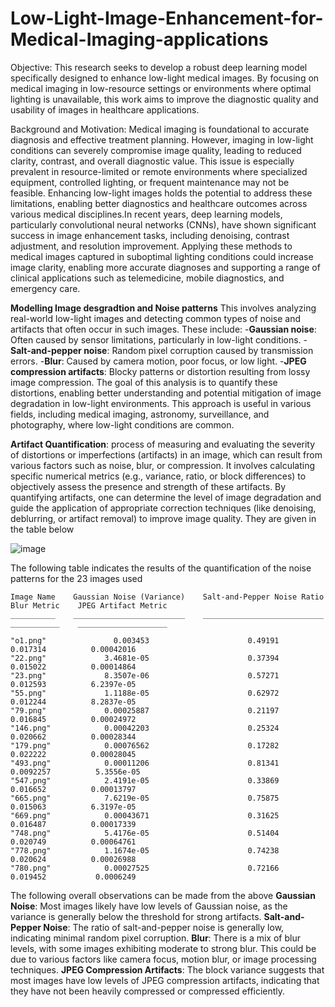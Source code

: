 # Low-Light-Image-Enhancement-for-Medical-Imaging-applications
Objective:
This research seeks to develop a robust deep learning model specifically designed to enhance low-light medical images. By focusing on medical imaging in low-resource settings or environments where optimal lighting is unavailable, this work aims to improve the diagnostic quality and usability of images in healthcare applications.

Background and Motivation:
Medical imaging is foundational to accurate diagnosis and effective treatment planning. However, imaging in low-light conditions can severely compromise image quality, leading to reduced clarity, contrast, and overall diagnostic value. This issue is especially prevalent in resource-limited or remote environments where specialized equipment, controlled lighting, or frequent maintenance may not be feasible. Enhancing low-light images holds the potential to address these limitations, enabling better diagnostics and healthcare outcomes across various medical disciplines.In recent years, deep learning models, particularly convolutional neural networks (CNNs), have shown significant success in image enhancement tasks, including denoising, contrast adjustment, and resolution improvement. Applying these methods to medical images captured in suboptimal lighting conditions could increase image clarity, enabling more accurate diagnoses and supporting a range of clinical applications such as telemedicine, mobile diagnostics, and emergency care.

**Modelling Image desgradtion and Noise patterns**
This involves analyzing real-world low-light images and detecting common types of noise and artifacts that often occur in such images. These include:
-**Gaussian noise**: Often caused by sensor limitations, particularly in low-light conditions.
-**Salt-and-pepper noise**: Random pixel corruption caused by transmission errors.
-**Blur**: Caused by camera motion, poor focus, or low light.
-**JPEG compression artifacts**: Blocky patterns or distortion resulting from lossy image compression.
The goal of this analysis is to quantify these distortions, enabling better understanding and potential mitigation of image degradation in low-light environments. This approach is useful in various fields, including medical imaging, astronomy, surveillance, and photography, where low-light conditions are common.

**Artifact Quantification**: process of measuring and evaluating the severity of distortions or imperfections (artifacts) in an image, which can result from various factors such as noise, blur, or compression. It involves calculating specific numerical metrics (e.g., variance, ratio, or block differences) to objectively assess the presence and strength of these artifacts. By quantifying artifacts, one can determine the level of image degradation and guide the application of appropriate correction techniques (like denoising, deblurring, or artifact removal) to improve image quality. They are given in the table below

![image](https://github.com/user-attachments/assets/e5106de8-6550-431f-a208-f249bb728c5b)

The following table indicates the results of the quantification of the noise patterns for the 23 images used

    Image Name    Gaussian Noise (Variance)    Salt-and-Pepper Noise Ratio    Blur Metric    JPEG Artifact Metric
    __________    _________________________    ___________________________    ___________    ____________________

    "o1.png"               0.003453                      0.49191                0.017314          0.00042016     
    "22.png"             3.4681e-05                      0.37394                0.015022          0.00014864     
    "23.png"             8.3507e-06                      0.57271                0.012593          6.2397e-05     
    "55.png"             1.1188e-05                      0.62972                0.012244          8.2837e-05     
    "79.png"             0.00025887                      0.21197                0.016845          0.00024972     
    "146.png"            0.00042203                      0.25324                0.020662          0.00028344     
    "179.png"            0.00076562                      0.17282                0.022222          0.00028045     
    "493.png"            0.00011206                      0.81341               0.0092257          5.3556e-05     
    "547.png"            2.4191e-05                      0.33869                0.016652          0.00013797     
    "665.png"            7.6219e-05                      0.75875                0.015063          6.3197e-05     
    "669.png"            0.00043671                      0.31625                0.016487          0.00017339     
    "748.png"            5.4176e-05                      0.51404                0.020749          0.00064761     
    "778.png"            1.1674e-05                      0.74238                0.020624          0.00026988     
    "780.png"            0.00027525                      0.72166                0.019452           0.0006249     

The following overall observations can be made from the above
**Gaussian Noise**: Most images likely have low levels of Gaussian noise, as the variance is generally below the threshold for strong artifacts.
**Salt-and-Pepper Noise**: The ratio of salt-and-pepper noise is generally low, indicating minimal random pixel corruption.
**Blur**: There is a mix of blur levels, with some images exhibiting moderate to strong blur. This could be due to various factors like camera focus, motion blur, or image processing techniques.
**JPEG Compression Artifacts**: The block variance suggests that most images have low levels of JPEG compression artifacts, indicating that they have not been heavily compressed or compressed efficiently.
